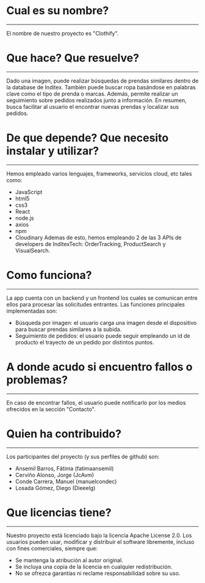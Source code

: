 # Cual es su nombre?
------------
El nombre de nuestro proyecto es "Clothify".
# Que hace? Que resuelve?
-----------
Dado una imagen, puede realizar búsquedas de prendas similares dentro de la database de Inditex. También puede buscar ropa basándose en palabras clave como el tipo de prenda o marcas. Además, permite realizar un seguimiento sobre pedidos realizados junto a información.
En resumen, busca facilitar al usuario el encontrar nuevas prendas y localizar sus pedidos.
# De que depende? Que necesito instalar y utilizar?
--------
Hemos empleado varios lenguajes, frameworks, servicios cloud, etc tales como:
- JavaScript
- html5
- css3
- React
- node.js
- axios
- npm
- Cloudinary
Ademas de esto, hemos empleando 2 de las 3 APIs de developers de InditexTech: OrderTracking, ProductSearch y VisualSearch.
# Como funciona?
----------
La app cuenta con un backend y un frontend los cuales se comunican entre ellos para procesar las solicitudes entrantes. Las funciones principales implementadas son:
- Búsqueda por imagen: el usuario carga una imagen desde el dispositivo para buscar prendas similares a la subida.
- Seguimiento de pedidos: el usuario puede seguir empleando un id de producto el trayecto de un pedido por distintos puntos.
# A donde acudo si encuentro fallos o problemas?
---------
En caso de encontrar fallos, el usuario puede notificarlo por los medios ofrecidos en la sección "Contacto".
# Quien ha contribuido? 
-------
Los participantes del proyecto (y sus perfiles de github) son:
- Ansemil Barros, Fátima (fatimaansemil)
- Cerviño Alonso, Jorge (JcAvm)
- Conde Carrera, Manuel (manuelcondec)
- Losada Gómez, Diego (Dieeelg)
# Que licencias tiene?
----------
Nuestro proyecto está licenciado bajo la licencia Apache License 2.0.  Los usuarios pueden usar, modificar y distribuir el software libremente, incluso con fines comerciales, siempre que:  
- Se mantenga la atribución al autor original.  
- Se incluya una copia de la licencia en cualquier redistribución.  
- No se ofrezca garantías ni reclame responsabilidad sobre su uso.  